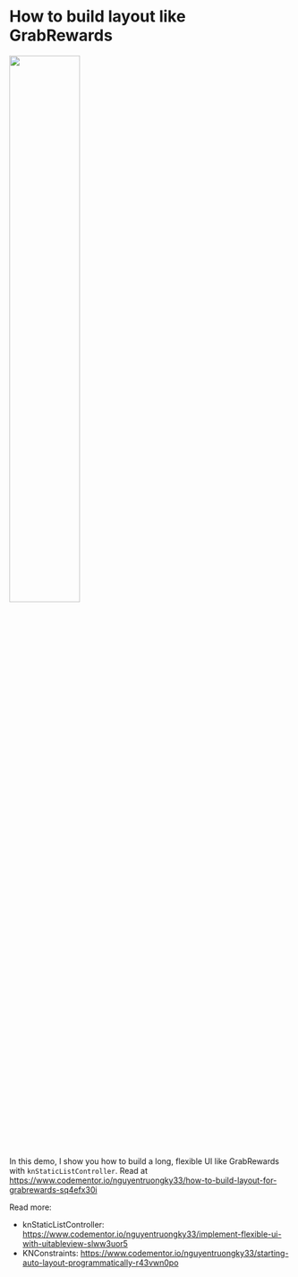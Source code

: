 
# How to build layout like GrabRewards

<img src="https://firebasestorage.googleapis.com/v0/b/blogs-1de93.appspot.com/o/assets%2Fimplement_flexible_ui_tableview%2Ftableview_1.PNG?alt=media&token=9a212546-87e1-486a-8161-efdd3ba26429" width="50%">

In this demo, I show you how to build a long, flexible UI like GrabRewards with `knStaticListController`. Read at https://www.codementor.io/nguyentruongky33/how-to-build-layout-for-grabrewards-sq4efx30i

Read more:
- knStaticListController: https://www.codementor.io/nguyentruongky33/implement-flexible-ui-with-uitableview-slww3uor5
- KNConstraints: https://www.codementor.io/nguyentruongky33/starting-auto-layout-programmatically-r43vwn0po

